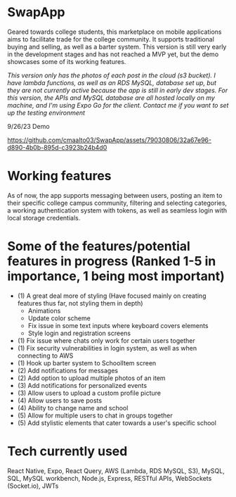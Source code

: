 # SwapApp

Geared towards college students, this marketplace on mobile applications aims to facilitate trade for the college community. It supports traditional buying and selling, as well as a barter system. This version is still very early in the development stages and has not reached a MVP yet, but the demo showcases some of its working features.

*This version only has the photos of each post in the cloud (s3 bucket). I have lambda functions, as well as an RDS MySQL, database set up, but they are not currently active because the app is still in early dev stages. For this version, the APIs and MySQL database are all hosted locally on my machine, and I'm using Expo Go for the client. Contact me if you want to set up the testing environment*

9/26/23 Demo 

https://github.com/cmaalto03/SwapApp/assets/79030806/32a67e96-d890-4b0b-895d-c3923b24b4d0

# Working features

As of now, the app supports messaging between users, posting an item to their specific college campus community, filtering and selecting categories, a working authentication system with tokens, as well as seamless login with local storage credentials.

# Some of the features/potential features in progress (Ranked 1-5 in importance, 1 being most important)

- (1) A great deal more of styling (Have focused mainly on creating features thus far, not styling them in depth)
    - Animations
    - Update color scheme
    - Fix issue in some text inputs where keyboard covers elements
    - Style login and registration screens
- (1) Fix issue where chats only work for certain users together
- (1) Fix security vulnerabilities in login system, as well as when connecting to AWS
- (1) Hook up barter system to SchoolItem screen
- (2) Add notifications for messages
- (2) Add option to upload multiple photos of an item
- (3) Add notifications for personalized events
- (3) Allow users to upload a custom profile picture
- (4) Allow users to save posts
- (4) Ability to change name and school
- (5) Allow for multiple users to chat in groups together
- (5) Add stylistic elements that cater towards a user's specific school

# Tech currently used

React Native, Expo, React Query, AWS (Lambda, RDS MySQL, S3), MySQL, SQL, MySQL workbench, Node.js, Express, RESTful APIs, WebSockets (Socket.io), JWTs
